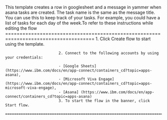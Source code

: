 This template creates a row in googlesheet and a message in yammer when asana tasks are created. The task name is the same as the message title. You can use this to keep track of your tasks. For example, you could have a list of tasks for each day of the week.To refer to these instructions while editing the flow
        =====================================================================================
                            1. Click Create flow to start using the template.

                            2. Connect to the following accounts by using your credentials:

                            - [Google Sheets](https://www.ibm.com/docs/en/app-connect/containers_cd?topic=apps-asana),
                            - [Microsoft Viva Engage] (https://www.ibm.com/docs/en/app-connect/containers_cd?topic=apps-microsoft-viva-engage),
                            - [Asana] (https://www.ibm.com/docs/en/app-connect/containers_cd?topic=apps-asana)
                            3. To start the flow in the banner, click Start flow.
        ==========================================================================================